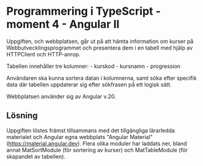 # Programmering i TypeScript - moment 4 - Angular II
Uppgiften, och webbplatsen, går ut på att hämta information om kurser på Webbutvecklingsprogrammet och presentera dem i en tabell med hjälp av HTTPClient och HTTP-anrop.

Tabellen innehåller tre kolumner:
    - kurskod
    - kursnamn
    - progression

Användaren ska kunna sortera datan i kolumnerna, samt söka efter specifik data där tabellen uppdaterar sig efter sökfrasen på ett logisk sätt.

Webbplatsen använder sig av Angular v.20.


## Lösning
Uppgiften löstes främst tillsammans med det tillgängliga lärarledda materialet och Angular egna webbplats "Angular Material" (https://material.angular.dev). Flera olika moduler har laddats ner, 
bland annat MatSortModule (för sortering av kurser) och MatTableModule (för skapandet av tabellen). 


